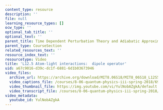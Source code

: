 ```yaml
---
content_type: resource
description: ''
file: null
learning_resource_types: []
ocw_type: ''
optional_tab_title: ''
optional_text: ''
parent_title: Time Dependent Perturbation Theory and Adiabatic Approximation
parent_type: CourseSection
related_resources_text: ''
resource_index_text: ''
resourcetype: Video
title: 'L12.5 Atom-light interactions:  dipole operator'
uid: a67c9016-d39c-dc1f-6881-6d1b03673946
video_files:
  archive_url: https://archive.org/download/MIT8.06S18/MIT8_06S18_L12S5_300k.mp4
  video_captions_file: /courses/8-06-quantum-physics-iii-spring-2018/69139004789a5f0cb32eb3621467452b_YulNobAZgkA.vtt
  video_thumbnail_file: https://img.youtube.com/vi/YulNobAZgkA/default.jpg
  video_transcript_file: /courses/8-06-quantum-physics-iii-spring-2018/2aead0613901296c439e60f4721a4e39_YulNobAZgkA.pdf
video_metadata:
  youtube_id: YulNobAZgkA
---
```

